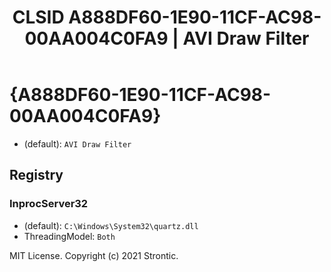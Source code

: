 ﻿---
title: "CLSID A888DF60-1E90-11CF-AC98-00AA004C0FA9 | AVI Draw Filter"
excerpt: What is COM-Object CLSID A888DF60-1E90-11CF-AC98-00AA004C0FA9?
---

# {A888DF60-1E90-11CF-AC98-00AA004C0FA9}

* (default): `AVI Draw Filter`

## Registry


### InprocServer32

* (default): `C:\Windows\System32\quartz.dll`
* ThreadingModel: `Both`

MIT License. Copyright (c) 2021 Strontic.


